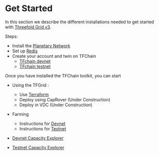 # Get Started

In this section we describe the different installations needed to get started with [Threefold Grid v3](grid_home).

Steps:
- Install the [Planetary Network](grid3_planetary_network)
- Set up [Redis](grid3_redis)
- Create your account and twin on TFChain
  - [TFchain devnet](grid3_tfchain_init_devnet)
  - [TFchain testnet](grid3_tfchain_init_testnet)

Once you have installed the TFChain toolkit, you can start 

- Using the TFGrid :  
  - Use [Terraform](grid3_terraform_home)
  - Deploy using CapRover (Under Construction)
  - Deploy in VDC (Under Construction)

- Farming
  - Instructions for [Devnet](create_farm_devnet)
  - Instructions for [Testnet](create_farm_testnet)

- [Devnet Capacity Explorer](https://explorer.tfchain.dev.threefold.io/)
- [Testnet Capacity Explorer](https://explorer.tfchain.testnet.threefold.io/)